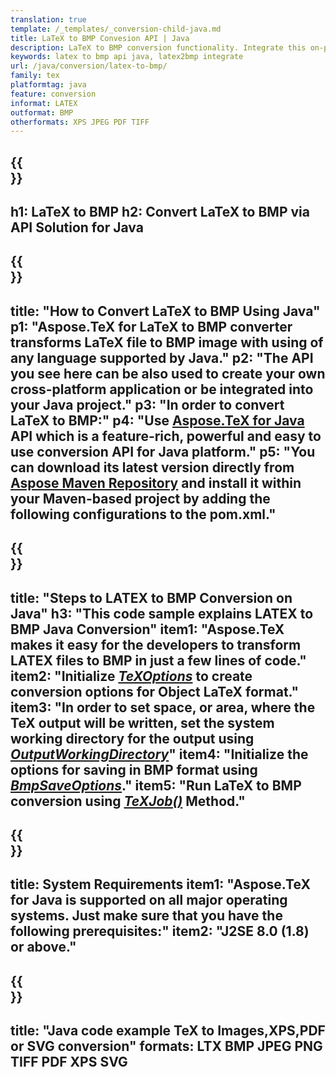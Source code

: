 ```yaml
---
translation: true
template: /_templates/_conversion-child-java.md
title: LaTeX to BMP Convesion API | Java 
description: LaTeX to BMP conversion functionality. Integrate this on-premise Java library into your project or use cross-platform applications to convert LaTeX to BMP.
keywords: latex to bmp api java, latex2bmp integrate
url: /java/conversion/latex-to-bmp/
family: tex
platformtag: java
feature: conversion
informat: LATEX
outformat: BMP
otherformats: XPS JPEG PDF TIFF
---
```


{{<section banner>}}
---
h1: LaTeX to BMP
h2: Convert LaTeX to BMP via API Solution for Java
---

{{<section overview>}}
---
title: "How to Convert LaTeX to BMP Using Java"
p1: "Aspose.TeX for LaTeX to BMP converter transforms LaTeX file to BMP image with using of any language supported by Java."
p2: "The API you see here can be also used to create your own cross-platform application or be integrated into your Java project."
p3: "In order to convert LaTeX to BMP:"
p4: "Use [Aspose.TeX for Java](https://products.aspose.com/tex/java) API which is a feature-rich, powerful and easy to use conversion API for Java platform."
p5: "You can download its latest version directly from [Aspose Maven Repository](https://repository.aspose.com/tex/) and install it within your Maven-based project by adding the following configurations to the pom.xml."
---

{{<section feature1>}}
---
title: "Steps to LATEX to BMP Conversion on Java"
h3: "This code sample explains LATEX to BMP Java Conversion"
item1: "Aspose.TeX makes it easy for the developers to transform LATEX files to BMP in just a few lines of code."
item2: "Initialize [*TeXOptions*](https://reference.aspose.com/tex/java/com.aspose.tex/TeXOptions) to create conversion options for Object LaTeX format."
item3: "In order to set space, or area, where the TeX output will be written, set the system working directory for the output using [*OutputWorkingDirectory*](https://reference.aspose.com/tex/java/com.aspose.tex/TeXOptions#getOutputWorkingDirectory--)"
item4: "Initialize the options for saving in BMP format using [*BmpSaveOptions*](https://reference.aspose.com/tex/java/com.aspose.tex.rendering/BmpSaveOptions)."
item5: "Run LaTeX to BMP conversion using [*TeXJob()*](https://reference.aspose.com/tex/java/com.aspose.tex/TeXJob) Method."
---

{{<section feature2>}}
---
title: System Requirements
item1: "Aspose.TeX for Java is supported on all major operating systems. Just make sure that you have the following prerequisites:"
item2: "J2SE 8.0 (1.8) or above."
---

{{<section widget>}}
---
title: "Java code example TeX to Images,XPS,PDF or SVG conversion"
formats: LTX BMP JPEG PNG TIFF PDF XPS SVG
---